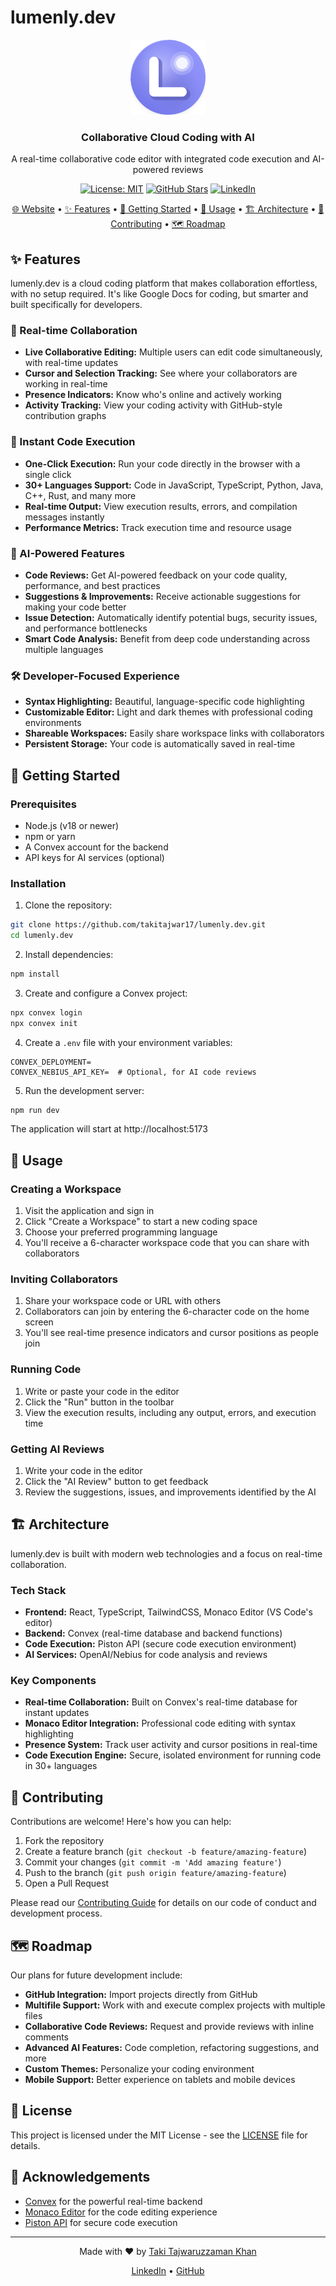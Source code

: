 # lumenly.dev

<div align="center">
  <img src="public/android-chrome-192x192.png" alt="lumenly.dev logo" width="120" />
  
  <h3>Collaborative Cloud Coding with AI</h3>
  
  <p>A real-time collaborative code editor with integrated code execution and AI-powered reviews</p>

  [![License: MIT](https://img.shields.io/badge/License-MIT-blue.svg)](LICENSE)
  [![GitHub Stars](https://img.shields.io/github/stars/takitajwar17/lumenly.dev?style=social)](https://github.com/takitajwar17/lumenly.dev/stargazers)
  [![LinkedIn](https://img.shields.io/badge/LinkedIn-Connect-blue?style=social&logo=linkedin)](https://www.linkedin.com/in/takitajwar17/)
  
  <a href="https://www.lumenly.dev">🌐 Website</a> •
  <a href="#features">✨ Features</a> •
  <a href="#getting-started">🚀 Getting Started</a> •
  <a href="#usage">📖 Usage</a> •
  <a href="#architecture">🏗️ Architecture</a> •
  <a href="#contributing">👥 Contributing</a> •
  <a href="#roadmap">🗺️ Roadmap</a>
</div>

## ✨ Features

lumenly.dev is a cloud coding platform that makes collaboration effortless, with no setup required. It's like Google Docs for coding, but smarter and built specifically for developers.

### 🤝 Real-time Collaboration
- **Live Collaborative Editing:** Multiple users can edit code simultaneously, with real-time updates
- **Cursor and Selection Tracking:** See where your collaborators are working in real-time
- **Presence Indicators:** Know who's online and actively working
- **Activity Tracking:** View your coding activity with GitHub-style contribution graphs

### 🚀 Instant Code Execution
- **One-Click Execution:** Run your code directly in the browser with a single click
- **30+ Languages Support:** Code in JavaScript, TypeScript, Python, Java, C++, Rust, and many more
- **Real-time Output:** View execution results, errors, and compilation messages instantly
- **Performance Metrics:** Track execution time and resource usage

### 🧠 AI-Powered Features
- **Code Reviews:** Get AI-powered feedback on your code quality, performance, and best practices
- **Suggestions & Improvements:** Receive actionable suggestions for making your code better
- **Issue Detection:** Automatically identify potential bugs, security issues, and performance bottlenecks
- **Smart Code Analysis:** Benefit from deep code understanding across multiple languages

### 🛠️ Developer-Focused Experience
- **Syntax Highlighting:** Beautiful, language-specific code highlighting
- **Customizable Editor:** Light and dark themes with professional coding environments
- **Shareable Workspaces:** Easily share workspace links with collaborators
- **Persistent Storage:** Your code is automatically saved in real-time

## 🚀 Getting Started

### Prerequisites
- Node.js (v18 or newer)
- npm or yarn
- A Convex account for the backend
- API keys for AI services (optional)

### Installation

1. Clone the repository:
```bash
git clone https://github.com/takitajwar17/lumenly.dev.git
cd lumenly.dev
```

2. Install dependencies:
```bash
npm install
```

3. Create and configure a Convex project:
```bash
npx convex login
npx convex init
```

4. Create a `.env` file with your environment variables:
```
CONVEX_DEPLOYMENT=
CONVEX_NEBIUS_API_KEY=  # Optional, for AI code reviews
```

5. Run the development server:
```bash
npm run dev
```

The application will start at http://localhost:5173

## 📖 Usage

### Creating a Workspace
1. Visit the application and sign in
2. Click "Create a Workspace" to start a new coding space
3. Choose your preferred programming language
4. You'll receive a 6-character workspace code that you can share with collaborators

### Inviting Collaborators
1. Share your workspace code or URL with others
2. Collaborators can join by entering the 6-character code on the home screen
3. You'll see real-time presence indicators and cursor positions as people join

### Running Code
1. Write or paste your code in the editor
2. Click the "Run" button in the toolbar
3. View the execution results, including any output, errors, and execution time

### Getting AI Reviews
1. Write your code in the editor
2. Click the "AI Review" button to get feedback
3. Review the suggestions, issues, and improvements identified by the AI

## 🏗️ Architecture

lumenly.dev is built with modern web technologies and a focus on real-time collaboration.

### Tech Stack
- **Frontend:** React, TypeScript, TailwindCSS, Monaco Editor (VS Code's editor)
- **Backend:** Convex (real-time database and backend functions)
- **Code Execution:** Piston API (secure code execution environment)
- **AI Services:** OpenAI/Nebius for code analysis and reviews

### Key Components
- **Real-time Collaboration:** Built on Convex's real-time database for instant updates
- **Monaco Editor Integration:** Professional code editing with syntax highlighting
- **Presence System:** Track user activity and cursor positions in real-time
- **Code Execution Engine:** Secure, isolated environment for running code in 30+ languages

## 👥 Contributing

Contributions are welcome! Here's how you can help:

1. Fork the repository
2. Create a feature branch (`git checkout -b feature/amazing-feature`)
3. Commit your changes (`git commit -m 'Add amazing feature'`)
4. Push to the branch (`git push origin feature/amazing-feature`)
5. Open a Pull Request

Please read our [Contributing Guide](CONTRIBUTING.md) for details on our code of conduct and development process.

## 🗺️ Roadmap

Our plans for future development include:

- **GitHub Integration:** Import projects directly from GitHub
- **Multifile Support:** Work with and execute complex projects with multiple files
- **Collaborative Code Reviews:** Request and provide reviews with inline comments
- **Advanced AI Features:** Code completion, refactoring suggestions, and more
- **Custom Themes:** Personalize your coding environment
- **Mobile Support:** Better experience on tablets and mobile devices

## 📝 License

This project is licensed under the MIT License - see the [LICENSE](LICENSE) file for details.

## 🙏 Acknowledgements

- [Convex](https://convex.dev) for the powerful real-time backend
- [Monaco Editor](https://microsoft.github.io/monaco-editor/) for the code editing experience
- [Piston API](https://github.com/engineer-man/piston) for secure code execution

---

<div align="center">
  <p>Made with ❤️ by <a href="https://github.com/takitajwar17">Taki Tajwaruzzaman Khan</a></p>
  <p>
    <a href="https://www.linkedin.com/in/takitajwar17/">LinkedIn</a> •
    <a href="https://github.com/takitajwar17">GitHub</a>
  </p>
</div>
